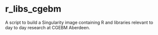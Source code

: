 # r_libs_cgebm
A script to build a Singularity image containing R and libraries relevant to day to day research at CGEBM Aberdeen.
